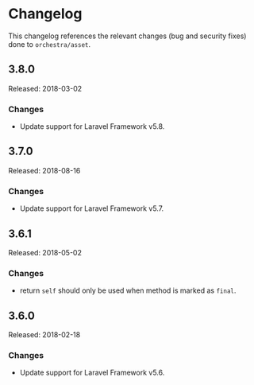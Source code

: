 # Changelog

This changelog references the relevant changes (bug and security fixes) done to `orchestra/asset`.

## 3.8.0

Released: 2018-03-02

### Changes

* Update support for Laravel Framework v5.8.

## 3.7.0

Released: 2018-08-16

### Changes

* Update support for Laravel Framework v5.7.

## 3.6.1

Released: 2018-05-02

### Changes

* return `self` should only be used when method is marked as `final`.

## 3.6.0

Released: 2018-02-18

### Changes

* Update support for Laravel Framework v5.6.
